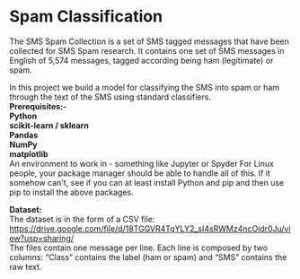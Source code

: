 <h1>Spam Classification</h1>
The SMS Spam Collection is a set of SMS tagged messages that have been collected for SMS Spam research. It contains one set of SMS messages in English of 5,574 messages, tagged according being ham (legitimate) or spam.<br>
 
In this project we build a model for classifying the SMS into spam or ham through the text of the SMS using standard classifiers.<br>
<b>Prerequisites:-</b><br>
<b>
Python<br>
scikit-learn / sklearn<br>
Pandas<br>
NumPy<br>
matplotlib<br></b>
An environment to work in - something like Jupyter or Spyder
For Linux people, your package manager should be able to handle all of this. If it somehow can't, see if you can at least install Python and pip and then use pip to install the above packages.<br>

<b>Dataset:</b><br>
The dataset is in the form of a CSV file:<br>
https://drive.google.com/file/d/18TGGVR4TqYLY2_sI4sRWMz4ncOidr0Ju/view?usp=sharing/<br>
The files contain one message per line. Each line is composed by two columns: “Class” contains the label (ham or spam) and “SMS” contains the raw text.



